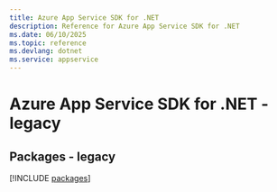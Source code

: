 ```yaml
---
title: Azure App Service SDK for .NET
description: Reference for Azure App Service SDK for .NET
ms.date: 06/10/2025
ms.topic: reference
ms.devlang: dotnet
ms.service: appservice
---
```

# Azure App Service SDK for .NET - legacy
## Packages - legacy
[!INCLUDE [packages](app-service-index.md)]